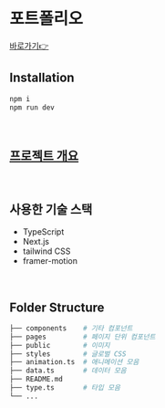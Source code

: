 # 포트폴리오
[바로가기👉](https://latest-portfolio-three.vercel.app/)

## Installation
```bash
npm i
npm run dev
```
</br>

## [프로젝트 개요](https://magenta-forest-566.notion.site/04bfd200a6314e58af8ad6e9b80521d1)

</br>

## 사용한 기술 스택
- TypeScript
- Next.js
- tailwind CSS
- framer-motion

</br>


## Folder Structure

```bash                           
├── components    # 기타 컴포넌트
├── pages         # 페이지 단위 컴포넌트       
├── public        # 이미지  
├── styles        # 글로벌 CSS   
├── animation.ts  # 애니메이션 모음
├── data.ts       # 데이터 모음
├── README.md
├── type.ts       # 타입 모음        
└── ...
```

</br>
